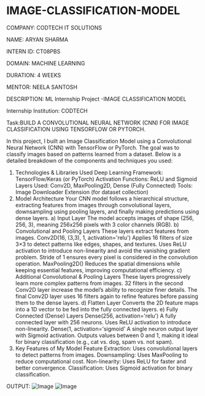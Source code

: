 # IMAGE-CLASSIFICATION-MODEL

COMPANY: CODTECH IT SOLUTIONS

NAME: ARYAN SHARMA

INTERN ID: CT08PBS

DOMAIN: MACHINE LEARNING

DURATION: 4 WEEKS

MENTOR: NEELA SANTOSH

DESCRIPTION: ML Internship Project -IMAGE CLASSIFICATION MODEL

Internship Institution: CODTECH

Task:BUILD A CONVOLUTIONAL NEURAL NETWORK (CNN) FOR IMAGE CLASSIFICATION USING TENSORFLOW OR PYTORCH.

In this project, I built an Image Classification Model using a Convolutional Neural Network (CNN) with TensorFlow or PyTorch. The goal was to classify images based on patterns learned from a dataset. Below is a detailed breakdown of the components and techniques you used:
1. Technologies & Libraries Used
Deep Learning Framework: TensorFlow/Keras (or PyTorch)
Activation Functions: ReLU and Sigmoid
Layers Used: Conv2D, MaxPooling2D, Dense (Fully Connected)
Tools: Image Downloader Extension (for dataset collection)
2. Model Architecture
Your CNN model follows a hierarchical structure, extracting features from images through convolutional layers, downsampling using pooling layers, and finally making predictions using dense layers.
a) Input Layer
The model accepts images of shape (256, 256, 3), meaning 256x256 pixels with 3 color channels (RGB).
b) Convolutional and Pooling Layers
These layers extract features from images.
Conv2D(16, (3,3), 1, activation='relu')
Applies 16 filters of size 3×3 to detect patterns like edges, shapes, and textures.
Uses ReLU activation to introduce non-linearity and avoid the vanishing gradient problem.
Stride of 1 ensures every pixel is considered in the convolution operation.
MaxPooling2D()
Reduces the spatial dimensions while keeping essential features, improving computational efficiency.
c) Additional Convolutional & Pooling Layers
These layers progressively learn more complex patterns from images.
32 filters in the second Conv2D layer increase the model’s ability to recognize finer details.
The final Conv2D layer uses 16 filters again to refine features before passing them to the dense layers.
d) Flatten Layer
Converts the 2D feature maps into a 1D vector to be fed into the fully connected layers.
e) Fully Connected (Dense) Layers
Dense(256, activation='relu')
A fully connected layer with 256 neurons.
Uses ReLU activation to introduce non-linearity.
Dense(1, activation='sigmoid'
A single neuron output layer with Sigmoid activation.
Outputs values between 0 and 1, making it ideal for binary classification (e.g., cat vs. dog, spam vs. not spam).
3. Key Features of My Model
Feature Extraction: Uses convolutional layers to detect patterns from images.
Downsampling: Uses MaxPooling to reduce computational cost.
Non-linearity: Uses ReLU for faster and better convergence.
Classification: Uses Sigmoid activation for binary classification.

OUTPUT:
![Image](https://github.com/user-attachments/assets/9494bcc1-7693-4048-8904-16e0fc08692c)
![Image](https://github.com/user-attachments/assets/03ac5823-9140-4611-8312-42b31f3c5f82)
